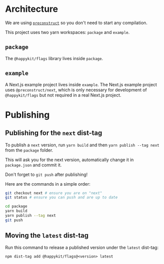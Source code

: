 # Architecture

We are using [`preconstruct`](https://preconstruct.tools/) so you don't need to start any compilation.

This project uses two yarn workspaces: `package` and `example`.

## `package`

The `@happykit/flags` library lives inside `package`.

## `example`

A Next.js example project lives inside `example`. The Next.js example project uses `@preconstruct/next`, which is only necessary for development of `@happykit/flags` but not required in a real Next.js project.

# Publishing

## Publishing for the `next` dist-tag

To publish a `next` version, run `yarn build` and then `yarn publish --tag next` from the `package` folder.

This will ask you for the next version, automatically change it in `package.json` and commit it.

Don't forget to `git push` after publishing!

Here are the commands in a simple order:

```bash
git checkout next # ensure you are on "next"
git status # ensure you can push and are up to date

cd package
yarn build
yarn publish --tag next
git push
```

## Moving the `latest` dist-tag

Run this command to release  a published version under the `latest` dist-tag:

```
npm dist-tag add @happykit/flags@<version> latest
```
